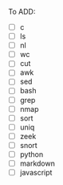 To ADD:
- [ ] c
- [ ] ls
- [ ] nl
- [ ] wc
- [ ] cut
- [ ] awk
- [ ] sed
- [ ] bash
- [ ] grep
- [ ] nmap
- [ ] sort
- [ ] uniq
- [ ] zeek
- [ ] snort
- [ ] python
- [ ] markdown
- [ ] javascript
